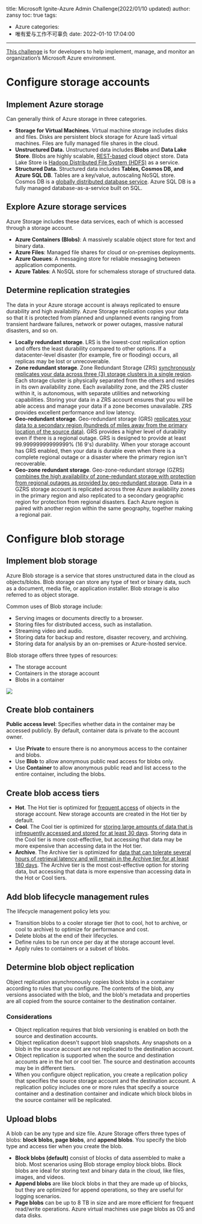title: Microsoft Ignite-Azure Admin Challenge(2022/01/10 updated)
author: zansy
toc: true
tags:
  - Azure
categories:
  - 唯有爱与工作不可辜负
date: 2022-01-10 17:04:00
---
[This challenge](https://docs.microsoft.com/en-us/users/cloudskillschallenge/collections/8pm3fxd3kyjo?WT.mc_id=cloudskillschallenge_10d2f838-16b2-4c16-ba6d-bc85422e43c7) is for developers to help implement, manage, and monitor an organization’s Microsoft Azure environment.
<!--more-->

# Configure storage accounts

## Implement Azure storage
Can generally think of Azure storage in three categories.

- **Storage for Virtual Machines.** Virtual machine storage includes disks and files. Disks are persistent block storage for Azure IaaS virtual machines. Files are fully managed file shares in the cloud.
- **Unstructured Data.** Unstructured data includes **Blobs** and **Data Lake Store**. Blobs are highly scalable, <u>REST-based</u> cloud object store. Data Lake Store is <u>Hadoop Distributed File System (HDFS)</u> as a service.
- **Structured Data.** Structured data includes **Tables, Cosmos DB, and Azure SQL DB**. Tables are a key/value, autoscaling NoSQL store. Cosmos DB is a <u>globally distributed database service</u>. Azure SQL DB is a fully managed database-as-a-service built on SQL.

## Explore Azure storage services
Azure Storage includes these data services, each of which is accessed through a storage account.

- **Azure Containers (Blobs)**: A massively scalable object store for text and binary data.
- **Azure Files**: Managed file shares for cloud or on-premises deployments.
- **Azure Queues**: A messaging store for reliable messaging between application components.
- **Azure Tables**: A NoSQL store for schemaless storage of structured data.

## Determine replication strategies
The data in your Azure storage account is always replicated to ensure durability and high availability. Azure Storage replication copies your data so that it is protected from planned and unplanned events ranging from transient hardware failures, network or power outages, massive natural disasters, and so on. 

- **Locally redundant storage**. LRS is the lowest-cost replication option and offers the least durability compared to other options. If a datacenter-level disaster (for example, fire or flooding) occurs, all replicas may be lost or unrecoverable.
- **Zone redundant storage**. Zone Redundant Storage (ZRS) <u>synchronously replicates your data across three (3) storage clusters in a single region</u>. Each storage cluster is physically separated from the others and resides in its own availability zone. Each availability zone, and the ZRS cluster within it, is autonomous, with separate utilities and networking capabilities. Storing your data in a ZRS account ensures that you will be able access and manage your data if a zone becomes unavailable. ZRS provides excellent performance and low latency.
- **Geo-redundant storage**. Geo-redundant storage (GRS) <u>replicates your data to a secondary region (hundreds of miles away from the primary location of the source data)</u>. GRS provides a higher level of durability even if there is a regional outage. GRS is designed to provide at least 99.99999999999999% (16 9's) durability. When your storage account has GRS enabled, then your data is durable even when there is a complete regional outage or a disaster where the primary region isn't recoverable.
- **Geo-zone redundant storage**. Geo-zone-redundant storage (GZRS) <u>combines the high availability of zone-redundant storage with protection from regional outages as provided by geo-redundant storage</u>. Data in a GZRS storage account is replicated across three Azure availability zones in the primary region and also replicated to a secondary geographic region for protection from regional disasters. Each Azure region is paired with another region within the same geography, together making a regional pair.

# Configure blob storage

## Implement blob storage
Azure Blob storage is a service that stores unstructured data in the cloud as objects/blobs. Blob storage can store any type of text or binary data, such as a document, media file, or application installer. Blob storage is also referred to as object storage.

Common uses of Blob storage include:

- Serving images or documents directly to a browser.
- Storing files for distributed access, such as installation.
- Streaming video and audio.
- Storing data for backup and restore, disaster recovery, and archiving.
- Storing data for analysis by an on-premises or Azure-hosted service.

Blob storage offers three types of resources:

- The storage account
- Containers in the storage account
- Blobs in a container

![](https://docs.microsoft.com/en-us/learn/wwl-azure/configure-blob-storage/media/blob-storage-94fb52b8.png)

## Create blob containers
**Public access level**: Specifies whether data in the container may be accessed publicly. By default, container data is private to the account owner.

- Use **Private** to ensure there is no anonymous access to the container and blobs.
- Use **Blob** to allow anonymous public read access for blobs only.
- Use **Container** to allow anonymous public read and list access to the entire container, including the blobs.

## Create blob access tiers
- **Hot**. The Hot tier is optimized for <u>frequent access</u> of objects in the storage account. New storage accounts are created in the Hot tier by default.
- **Cool**. The Cool tier is optimized for <u>storing large amounts of data that is infrequently accessed and stored for at least 30 days</u>. Storing data in the Cool tier is more cost-effective, but accessing that data may be more expensive than accessing data in the Hot tier.
- **Archive**. The Archive tier is optimized for <u>data that can tolerate several hours of retrieval latency and will remain in the Archive tier for at least 180 days</u>. The Archive tier is the most cost-effective option for storing data, but accessing that data is more expensive than accessing data in the Hot or Cool tiers.

## Add blob lifecycle management rules
The lifecycle management policy lets you:

- Transition blobs to a cooler storage tier (hot to cool, hot to archive, or cool to archive) to optimize for performance and cost.
- Delete blobs at the end of their lifecycles.
- Define rules to be run once per day at the storage account level.
- Apply rules to containers or a subset of blobs.

## Determine blob object replication
Object replication asynchronously copies block blobs in a container according to rules that you configure. The contents of the blob, any versions associated with the blob, and the blob's metadata and properties are all copied from the source container to the destination container.

### Considerations
- Object replication requires that blob versioning is enabled on both the source and destination accounts.
- Object replication doesn't support blob snapshots. Any snapshots on a blob in the source account are not replicated to the destination account.
- Object replication is supported when the source and destination accounts are in the hot or cool tier. The source and destination accounts may be in different tiers.
- When you configure object replication, you create a replication policy that specifies the source storage account and the destination account. A replication policy includes one or more rules that specify a source container and a destination container and indicate which block blobs in the source container will be replicated.

## Upload blobs
A blob can be any type and size file. Azure Storage offers three types of blobs: **block blobs, page blobs**, and **append blobs**. You specify the blob type and access tier when you create the blob.

- **Block blobs (default)** consist of blocks of data assembled to make a blob. Most scenarios using Blob storage employ block blobs. Block blobs are ideal for storing text and binary data in the cloud, like files, images, and videos.
- **Append blobs** are like block blobs in that they are made up of blocks, but they are optimized for append operations, so they are useful for logging scenarios.
- **Page blobs** can be up to 8 TB in size and are more efficient for frequent read/write operations. Azure virtual machines use page blobs as OS and data disks.